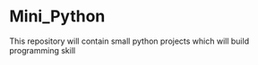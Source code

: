 # Mini_Python
This repository will contain small python projects which will build programming skill 
